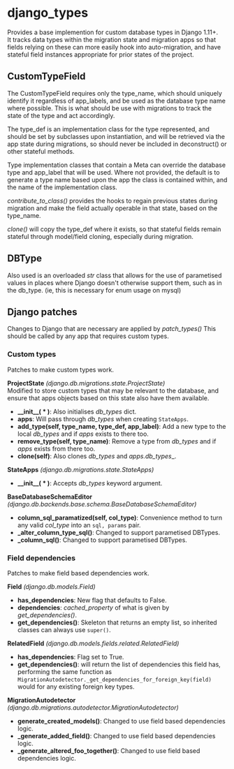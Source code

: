 # django_types

Provides a base implemention for custom database types in Django 1.11+.  
It tracks data types within the migration state and migration apps so that fields relying on these can more easily hook into auto-migration, and have stateful field instances appropriate for prior states of the project.


## CustomTypeField

The CustomTypeField requires only the type_name, which should uniquely identify it regardless of app_labels, and be used as the database type name where possible.
This is what should be use with migrations to track the state of the type and act accordingly.

The type_def is an implementation class for the type represented, and should be set by subclasses upon instantiation, and will be retrieved via the app state during migrations, so should never be included in deconstruct() or other stateful methods.

Type implementation classes that contain a Meta can override the database type and app_label that will be used.
Where not provided, the default is to generate a type name based upon the app the class is contained within, and the name of the implementation class.

_contribute_to_class()_ provides the hooks to regain previous states during migration and make the field actually operable in that state, based on the type_name.

_clone()_ will copy the type_def where it exists, so that stateful fields remain stateful through model/field cloning, especially during migration.


## DBType

Also used is an overloaded _str_ class that allows for the use of parametised values in places where Django doesn't otherwise support them, such as in the db_type. (ie, this is necessary for enum usage on mysql)


## Django patches

Changes to Django that are necessary are applied by _patch_types()_
This should be called by any app that requires custom types.

### Custom types
Patches to make custom types work.

**ProjectState** _(django.db.migrations.state.ProjectState)_  
Modified to store custom types that may be relevant to the database, and ensure that apps objects based on this state also have them available.
*   **\_\_init\_\_( \* )**: Also initialises _db_types_ dict.
*   **apps**: Will pass through _db_types_ when creating `StateApps`.
*   **add_type(self, type_name, type_def, app_label)**: Add a new type to the local _db_types_ and if _apps_ exists to there too.
*   **remove_type(self, type_name)**: Remove a type from _db_types_ and if _apps_ exists from there too.
*   **clone(self)**: Also clones _db_types_ and _apps.db_types__.

**StateApps** _(django.db.migrations.state.StateApps)_  
*   **\_\_init\_\_( \* )**: Accepts _db_types_ keyword argument.

**BaseDatabaseSchemaEditor** _(django.db.backends.base.schema.BaseDatabaseSchemaEditor)_
*   **column_sql_paramatized(self, col_type)**: Convenience method to turn any valid _col_type_ into an `sql, params` pair.
*   **\_alter_column_type_sql()**: Changed to support parametised DBTypes.
*   **\_column_sql()**: Changed to support parametised DBTypes.

### Field dependencies
Patches to make field based dependencies work.

**Field** _(django.db.models.Field)_
*   **has_dependencies**: New flag that defaults to False.  
*   **dependencies**: _cached_property_ of what is given by _get_dependencies()_.
*   **get_dependencies()**: Skeleton that returns an empty list, so inherited classes can always use `super()`.

**RelatedField** _(django.db.models.fields.related.RelatedField)_
*   **has_dependencies**: Flag set to True.
*   **get_dependencies()**: will return the list of dependencies this field has, performing the same function as `MigrationAutodetector._get_dependencies_for_foreign_key(field)` would for any existing foreign key types.

**MigrationAutodetector** _(django.db.migrations.autodetector.MigrationAutodetector)_
*   **generate_created_models()**: Changed to use field based dependencies logic.
*   **\_generate_added_field()**: Changed to use field based dependencies logic.
*   **\_generate_altered_foo_together()**: Changed to use field based dependencies logic.

